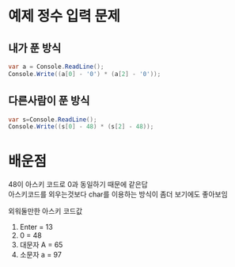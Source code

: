 # 예제 정수 입력 문제

## 내가 푼 방식
``` cs
var a = Console.ReadLine();
Console.Write((a[0] - '0') * (a[2] - '0'));
```

## 다른사람이 푼 방식
``` cs
var s=Console.ReadLine();
Console.Write((s[0] - 48) * (s[2] - 48));
```

# 배운점
48이 아스키 코드로 0과 동일하기 때문에 같은답  
아스키코드를 외우는것보다 char를 이용하는 방식이 좀더 보기에도 좋아보임  

외워둘만한 아스키 코드값
1. Enter = 13
2. 0 = 48
3. 대문자 A = 65
4. 소문자 a = 97
